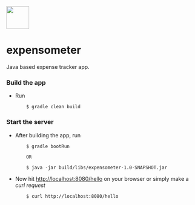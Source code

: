 <img src="https://i.imgur.com/2scPk5V.png" width="60" height="60" />

# expensometer
Java based expense tracker app.

### Build the app

- Run
    ```
        $ gradle clean build
    ```

### Start the server

- After building the app, run
    ```
        $ gradle bootRun

        OR

        $ java -jar build/libs/expensometer-1.0-SNAPSHOT.jar
    ```
- Now hit [http://localhost:8080/hello](http://localhost:8080/hello) on your browser or simply make a _curl request_
    ```
        $ curl http://localhost:8080/hello
    ```
